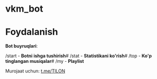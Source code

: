 # vkm_bot

# Foydalanish
__Bot buyruqlari__:

/start - **Botni ishga tushirish**#
/stat - **Statistikani ko'rish**#
/top - **Ko'p tinglangan musiqalar**#
/my - **Playlist**

Murojaat uchun: [t.me/TILON](t.me/TILON)
